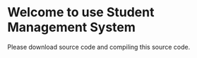 # Welcome to use Student Management System
Please download source code and compiling this source code.
